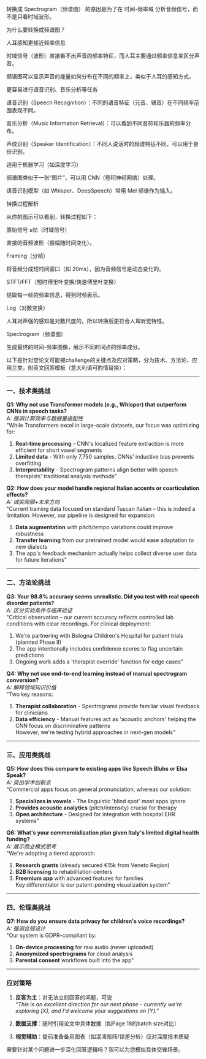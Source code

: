 转换成 Spectrogram（频谱图） 的原因是为了在 时间-频率域 分析音频信号，而不是只看时域波形。

为什么要转换成频谱图？

人耳感知更接近频率信息

时域信号（波形）直接看不出声音的频率特征，而人耳主要通过频率信息来区分声音。

频谱图可以显示声音的能量如何分布在不同的频率上，类似于人耳的感知方式。

更容易进行语音识别、音乐分析等任务

语音识别（Speech Recognition）：不同的语音特征（元音、辅音）在不同频率范围表现不同。

音乐分析（Music Information Retrieval）：可以看到不同音符和乐器的频率分布。

声纹识别（Speaker Identification）：不同人说话时的频谱特征不同，可以用于身份识别。

适用于机器学习（如深度学习）

频谱图类似于一张“图片”，可以用 CNN（卷积神经网络）处理。

语音识别模型（如 Whisper、DeepSpeech）常用 Mel 频谱作为输入。

转换过程解析

从你的图示可以看到，转换过程如下：

原始信号 s(t)（时域信号）

直接的音频波形（振幅随时间变化）。

Framing（分帧）

将音频分成短时间窗口（如 20ms），因为音频信号是动态变化的。

STFT/FFT（短时傅里叶变换/快速傅里叶变换）

提取每一帧的频率信息，得到时频表示。

Log（对数变换）

人耳对声强的感知是对数尺度的，所以转换后更符合人耳听觉特性。

Spectrogram（频谱图）

生成最终的时间-频率图像，展示不同时间点的频率成分。



以下是针对您论文可能被challenge的关键点及应对策略，分为技术、方法论、应用三类，附英文回答模板（意大利语可酌情替换）：

---

### **一、技术类挑战**
**Q1: Why not use Transformer models (e.g., Whisper) that outperform CNNs in speech tasks?**  
*A: 强调计算效率与数据量适配性*  
"While Transformers excel in large-scale datasets, our focus was optimizing for:  
1) **Real-time processing** - CNN's localized feature extraction is more efficient for short vowel segments  
2) **Limited data** - With only 7,750 samples, CNNs' inductive bias prevents overfitting  
3) **Interpretability** - Spectrogram patterns align better with speech therapists' traditional analysis methods"

**Q2: How does your model handle regional Italian accents or coarticulation effects?**  
*A: 诚实局限+未来方向*  
"Current training data focused on standard Tuscan Italian – this is indeed a limitation. However, our pipeline is designed for expansion:  
1) **Data augmentation** with pitch/tempo variations could improve robustness  
2) **Transfer learning** from our pretrained model would ease adaptation to new dialects  
3) The app's feedback mechanism actually helps collect diverse user data for future iterations"

---

### **二、方法论挑战**  
**Q3: Your 98.8% accuracy seems unrealistic. Did you test with real speech disorder patients?**  
*A: 区分实验条件与临床验证*  
"Critical observation – our current accuracy reflects controlled lab conditions with clear recordings. For clinical deployment:  
1) We're partnering with Bologna Children's Hospital for patient trials (planned Phase II)  
2) The app intentionally includes confidence scores to flag uncertain predictions  
3) Ongoing work adds a 'therapist override' function for edge cases"

**Q4: Why not use end-to-end learning instead of manual spectrogram conversion?**  
*A: 解释领域知识价值*  
"Two key reasons:  
1) **Therapist collaboration** - Spectrograms provide familiar visual feedback for clinicians  
2) **Data efficiency** - Manual features act as 'acoustic anchors' helping the CNN focus on discriminative patterns  
However, we're testing hybrid approaches in next-gen models"

---

### **三、应用类挑战**  
**Q5: How does this compare to existing apps like Speech Blubs or Elsa Speak?**  
*A: 突出学术创新点*  
"Commercial apps focus on general pronunciation, whereas our solution:  
1) **Specializes in vowels** - The linguistic 'blind spot' most apps ignore  
2) **Provides acoustic analytics** (pitch/intensity) crucial for therapy  
3) **Open architecture** - Designed for integration with hospital EHR systems"

**Q6: What's your commercialization plan given Italy's limited digital health funding?**  
*A: 展示商业模式思考*  
"We're adopting a tiered approach:  
1) **Research grants** (already secured €15k from Veneto Region)  
2) **B2B licensing** to rehabilitation centers  
3) **Freemium app** with advanced features for families  
Key differentiator is our patent-pending visualization system"

---

### **四、伦理类挑战**  
**Q7: How do you ensure data privacy for children's voice recordings?**  
*A: 强调合规设计*  
"Our system is GDPR-compliant by:  
1) **On-device processing** for raw audio (never uploaded)  
2) **Anonymized spectrograms** for cloud analysis  
3) **Parental consent** workflows built into the app"

---

### **应对策略**  
1. **反客为主**：对无法立刻回答的问题，可说  
   *"This is an excellent direction for our next phase - currently we're exploring [X], and I'd welcome your suggestions on [Y]."*  

2. **数据支撑**：随时引用论文中具体数据（如Page 18的batch size对比）  

3. **视觉辅助**：提前准备备用图表（如混淆矩阵/误差分析）应对深度技术质疑  

需要针对某个问题进一步深化回答逻辑吗？我可以为您模拟具体交锋场景。